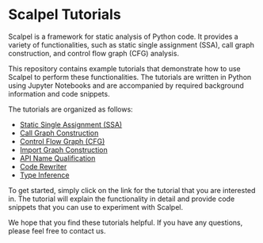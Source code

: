 # Scalpel Tutorials

Scalpel is a framework for static analysis of Python code. It provides a variety of functionalities, such as static single assignment (SSA), call graph construction, and control flow graph (CFG) analysis.

This repository contains example tutorials that demonstrate how to use Scalpel to perform these functionalities. The tutorials are written in Python using Jupyter Notebooks and are accompanied by required background information and code snippets. 

The tutorials are organized as follows:

* [Static Single Assignment (SSA)](SSA_tutorial.ipynb)
* [Call Graph Construction](call_graph_tutorial.ipynb)
* [Control Flow Graph (CFG)](CFG_tutorial.ipynb)
* [Import Graph Construction](import_graph_tutorial.ipynb)
* [API Name Qualification](API_name_qualifying_tutorial.ipynb)
* [Code Rewriter](Rewriter_tutorial.ipynb)
* [Type Inference](type_infer_tutorial.ipynb)


To get started, simply click on the link for the tutorial that you are interested in. The tutorial will explain the functionality in detail and provide code snippets that you can use to experiment with Scalpel.

We hope that you find these tutorials helpful. If you have any questions, please feel free to contact us.

